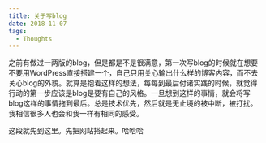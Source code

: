 ```yaml
---
title: 关于写blog
date: 2018-11-07
tags:
  - Thoughts
---
```


之前有做过一两版的blog，但是都是不是很满意，第一次写blog的时候就在想要不要用WordPress直接搭建一个，自己只用关心输出什么样的博客内容，而不去关心blog的外貌。就算是抱着这样的想法，每每到最后付诸实践的时候，就觉得行动的第一步应该是blog是要有自己的风格。一旦想到这样的事情，就会将写blog这样的事情拖到最后。总是技术优先，然后就是无止境的被中断，被打扰。我相信很多人也会和我一样有相同的感受。

这段就先到这里。先把网站搭起来。哈哈哈
